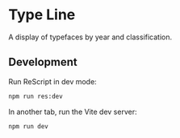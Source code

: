 # Type Line

A display of typefaces by year and classification.

## Development

Run ReScript in dev mode:

```sh
npm run res:dev
```

In another tab, run the Vite dev server:

```sh
npm run dev
```
